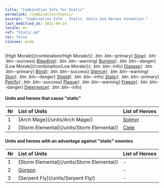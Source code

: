 ```yaml
---
title: "Combination Info for Static"
permalink: /combination/Static/
excerpt: "Combination Info - Static. Units and Heroes Formation."
last_modified_at: 2021-04-14
locale: en
ref: "Static.md"
toc: false
classes: wide
---
```


  [High Morale](/combination/High Morale/){: .btn .btn--primary} [Slow](/combination/Slow/){: .btn .btn--success} [Bleeding](/combination/Bleeding/){: .btn .btn--warning} [Burning](/combination/Burning/){: .btn .btn--danger} [Low Morale](/combination/Low Morale/){: .btn .btn--info} [Disease](/combination/Disease/){: .btn .btn--primary} [Blind](/combination/Blind/){: .btn .btn--success} [Silence](/combination/Silence/){: .btn .btn--warning} [Stun](/combination/Stun/){: .btn .btn--danger} [Shield](/combination/Shield/){: .btn .btn--info} [Static](/combination/Static/){: .btn .btn--primary} [Petrify](/combination/Petrify/){: .btn .btn--success} [Plague](/combination/Plague/){: .btn .btn--warning} [Freeze](/combination/Freeze/){: .btn .btn--danger} [Deterrence](/combination/Deterrence/){: .btn .btn--info} 


#### Units and heroes that cause \"static\" 

  | Nr |  List of Units  | List of Heroes | 
  |:---|:----------------|:---------------| 
  | 1 | [Arch Mage](/units/Arch Mage/) | [Solmyr](/heroes/Solmyr/) |
  | 2 | [Storm Elemental](/units/Storm Elemental/) | [Ciele](/heroes/Ciele/) |


#### Units and heroes with an advantage against \"static\" enemies

  | Nr |  List of Units  | List of Heroes | 
  |:---|:----------------|:---------------| 
  | 1 | [Storm Elemental](/units/Storm Elemental/) | - |
  | 2 | [Gorgon](/units/Gorgon/) | - |
  | 3 | [Serpent Fly](/units/Serpent Fly/) | - |
